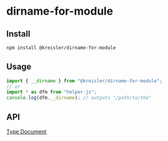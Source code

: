 # dirname-for-module

## Install

```sh
npm install @kreisler/dirname-for-module
```

## Usage

```js
import { __dirname } from "@kreisler/dirname-for-module";
// or
import * as dfm from "helper-js";
console.log(dfm.__dirname); // outputs "/path/to/the"
```

## API

[Type Document](https://itskreisler.github.io/dirname-for-module/)


